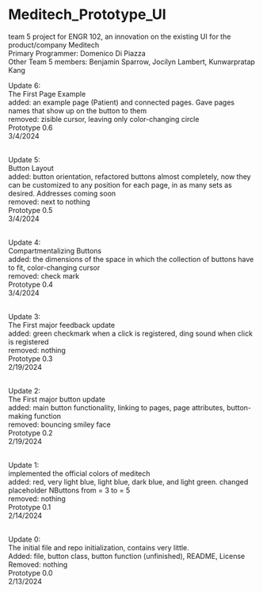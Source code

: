 # Meditech_Prototype_UI
team 5 project for ENGR 102, an innovation on the existing UI for the product/company Meditech <br>
Primary Programmer: Domenico Di Piazza <br>
Other Team 5 members: Benjamin Sparrow, Jocilyn Lambert, Kunwarpratap Kang <br>

Update 6:<br>
The First Page Example<br>
added: an example page (Patient) and connected pages. Gave pages names that show up on the button to them<br>
removed: zisible cursor, leaving only color-changing circle<br>
Prototype 0.6<br>
3/4/2024<br>
<br>


Update 5:<br>
Button Layout<br>
added: button orientation, refactored buttons almost completely, now they can be customized to any position for each page, in as many sets as desired. Addresses coming soon<br>
removed: next to nothing<br>
Prototype 0.5<br>
3/4/2024<br>
<br>

Update 4:<br>
Compartmentalizing Buttons<br>
added: the dimensions of the space in which the collection of buttons have to fit, color-changing cursor<br>
removed: check mark<br>
Prototype 0.4<br>
3/4/2024<br>
<br>

Update 3:<br>
The First major feedback update<br>
added: green checkmark when a click is registered, ding sound when click is registered<br>
removed: nothing<br>
Prototype 0.3<br>
2/19/2024<br>
<br>


Update 2:<br>
The First major button update<br>
added: main button functionality, linking to pages, page attributes, button-making function<br>
removed: bouncing smiley face<br>
Prototype 0.2<br>
2/19/2024<br>
<br>

Update 1:<br>
  implemented the official colors of meditech<br>
  added: red, very light blue, light blue, dark blue, and light green. changed placeholder NButtons from = 3 to = 5<br>
  removed: nothing<br>
  Prototype 0.1 <br>
  2/14/2024<br>
<br>

Update 0:<br>
  The initial file and repo initialization, contains very little. <br>
  Added: file, button class, button function (unfinished), README, License <br>
  Removed: nothing <br>
  Prototype 0.0 <br>
  2/13/2024 <br>
